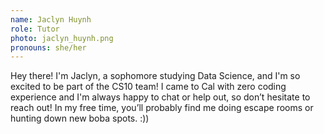 ```yaml
---
name: Jaclyn Huynh
role: Tutor
photo: jaclyn_huynh.png
pronouns: she/her
---
```

Hey there! I'm Jaclyn, a sophomore studying Data Science, and I'm so excited to be part of the CS10 team! I came to Cal with zero coding experience and I'm always happy to chat or help out, so don’t hesitate to reach out! In my free time, you’ll probably find me doing escape rooms or hunting down new boba spots. :))


